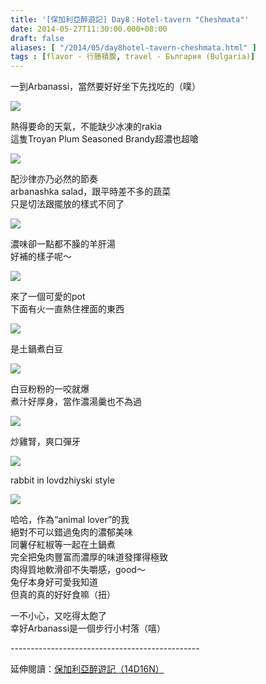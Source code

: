 ```yaml
---
title: '[保加利亞醉遊記] Day8：Hotel-tavern "Cheshmata"'
date: 2014-05-27T11:30:00.000+08:00
draft: false
aliases: [ "/2014/05/day8hotel-tavern-cheshmata.html" ]
tags : [flavor - 行膳積腹, travel - България (Bulgaria)]
---
```


一到Arbanassi，當然要好好坐下先找吃的（噗）  

[![](https://1.bp.blogspot.com/-RITJ5mnbJa8/XDsDgNb77zI/AAAAAAAAFRE/GwcImaeZo2cYD-bnyhBviS7whmHPmHIKQCLcBGAs/s640/14273046302_1112d15ae1_z.jpg)](https://1.bp.blogspot.com/-RITJ5mnbJa8/XDsDgNb77zI/AAAAAAAAFRE/GwcImaeZo2cYD-bnyhBviS7whmHPmHIKQCLcBGAs/s1600/14273046302_1112d15ae1_z.jpg)

熱得要命的天氣，不能缺少冰凍的rakia  
這隻Troyan Plum Seasoned Brandy超濃也超嗆  

[![](https://2.bp.blogspot.com/-Dyyf4NieAJY/XDsDk1u09KI/AAAAAAAAFRI/T-tsU-wWfDw1e3diMjmEL8kUQUx-xSYgwCLcBGAs/s640/14271796401_fcf65d1fea_z.jpg)](https://2.bp.blogspot.com/-Dyyf4NieAJY/XDsDk1u09KI/AAAAAAAAFRI/T-tsU-wWfDw1e3diMjmEL8kUQUx-xSYgwCLcBGAs/s1600/14271796401_fcf65d1fea_z.jpg)

配沙律亦乃必然的節奏  
arbanashka salad，跟平時差不多的蔬菜  
只是切法跟擺放的樣式不同了  

[![](https://1.bp.blogspot.com/-lXLxhstKibw/XDsDpFbG_zI/AAAAAAAAFRM/ggoh6ms02Ps8pWePqVKlRu8_1Kq0q2C3QCLcBGAs/s640/14088593097_e1196481fb_z.jpg)](https://1.bp.blogspot.com/-lXLxhstKibw/XDsDpFbG_zI/AAAAAAAAFRM/ggoh6ms02Ps8pWePqVKlRu8_1Kq0q2C3QCLcBGAs/s1600/14088593097_e1196481fb_z.jpg)

濃味卻一點都不臊的羊肝湯  
好補的樣子呢～  

[![](https://4.bp.blogspot.com/-E7UWghkXIbM/XDsDvTDms1I/AAAAAAAAFRQ/vcXuLrdxzhw2u4mUzXroLLfYHClI5vUqgCLcBGAs/s640/14275172755_08e9e7dfbf_z.jpg)](https://4.bp.blogspot.com/-E7UWghkXIbM/XDsDvTDms1I/AAAAAAAAFRQ/vcXuLrdxzhw2u4mUzXroLLfYHClI5vUqgCLcBGAs/s1600/14275172755_08e9e7dfbf_z.jpg)

來了一個可愛的pot  
下面有火一直熱住裡面的東西  

[![](https://3.bp.blogspot.com/-yyQnYedMU4M/XDsDzepWmMI/AAAAAAAAFRY/Trp5WLVnwzgfiCVYohr5QVExITtMh8TPgCLcBGAs/s640/14271779751_f0a36ab26d_z.jpg)](https://3.bp.blogspot.com/-yyQnYedMU4M/XDsDzepWmMI/AAAAAAAAFRY/Trp5WLVnwzgfiCVYohr5QVExITtMh8TPgCLcBGAs/s1600/14271779751_f0a36ab26d_z.jpg)

是土鍋煮白豆  

[![](https://3.bp.blogspot.com/-1qIgvekN4xk/XDsD3_dPUjI/AAAAAAAAFRg/6vk-Uavnd-UjRNu9jqMgXgecHU31p7BegCLcBGAs/s640/14275165365_4eb5601c36_z.jpg)](https://3.bp.blogspot.com/-1qIgvekN4xk/XDsD3_dPUjI/AAAAAAAAFRg/6vk-Uavnd-UjRNu9jqMgXgecHU31p7BegCLcBGAs/s1600/14275165365_4eb5601c36_z.jpg)

白豆粉粉的一咬就爆  
煮汁好厚身，當作濃湯羹也不為過  

[![](https://1.bp.blogspot.com/-UeVH5_qmQf4/XDsD721y4TI/AAAAAAAAFRk/2vXrJXZ8-joP0y0-ZbKF6K-ovIdVcpfaQCLcBGAs/s640/14088534940_7f942486c9_z.jpg)](https://1.bp.blogspot.com/-UeVH5_qmQf4/XDsD721y4TI/AAAAAAAAFRk/2vXrJXZ8-joP0y0-ZbKF6K-ovIdVcpfaQCLcBGAs/s1600/14088534940_7f942486c9_z.jpg)

炒雞腎，爽口彈牙  

[![](https://3.bp.blogspot.com/-iDtF0418wEk/XDsEAtw2r8I/AAAAAAAAFRo/m72E5Q05FXwtWT_Jiq-Mkkkncz2w_5_ggCLcBGAs/s640/14271813111_720b738983_z.jpg)](https://3.bp.blogspot.com/-iDtF0418wEk/XDsEAtw2r8I/AAAAAAAAFRo/m72E5Q05FXwtWT_Jiq-Mkkkncz2w_5_ggCLcBGAs/s1600/14271813111_720b738983_z.jpg)

rabbit in lovdzhiyski style  

[![](https://4.bp.blogspot.com/-G8j8IE8zL3U/XDsEGbjdh2I/AAAAAAAAFRw/Hma-TYaHjP4mBRzsRabFtMOSvWhP6JT9gCLcBGAs/s640/14275130505_cb8c17ba22_z.jpg)](https://4.bp.blogspot.com/-G8j8IE8zL3U/XDsEGbjdh2I/AAAAAAAAFRw/Hma-TYaHjP4mBRzsRabFtMOSvWhP6JT9gCLcBGAs/s1600/14275130505_cb8c17ba22_z.jpg)

哈哈，作為“animal lover”的我  
絕對不可以錯過兔肉的濃郁美味  
同薯仔紅椒等一起在土鍋煮  
完全把兔肉豐富而濃厚的味道發揮得極致  
肉得質地軟滑卻不失嚼感，good～  
兔仔本身好可愛我知道  
但真的真的好好食嘛（扭）  
  
一不小心，又吃得太飽了  
幸好Arbanassi是一個步行小村落（嘻）  
  
\-----------------------------------------------  
  
延伸閱讀：[保加利亞醉遊記（14D16N）](http://www.hidie.net/2014/06/14d16n.html)